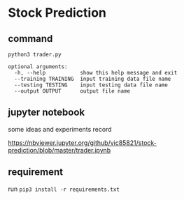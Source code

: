 # Stock Prediction

## command
`python3 trader.py`

```
optional arguments:
  -h, --help           show this help message and exit
  --training TRAINING  input training data file name
  --testing TESTING    input testing data file name
  --output OUTPUT      output file name
```

## jupyter notebook
some ideas and experiments record

https://nbviewer.jupyter.org/github/vic85821/stock-prediction/blob/master/trader.ipynb

## requirement
run `pip3 install -r requirements.txt`

